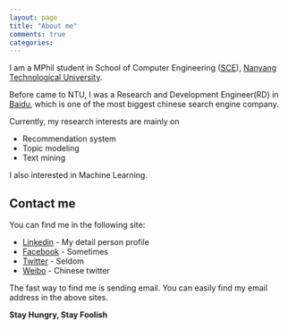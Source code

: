 ```yaml
---
layout: page
title: "About me"
comments: true
categories: 
---
```


I am a MPhil student in School of Computer Engineering ([SCE](http://sce.ntu.edu.sg/Pages/Home.aspx)), [Nanyang Technological University](http://www.ntu.edu.sg/).

Before came to NTU, I was a Research and Development Engineer(RD) in [Baidu](http://www.baidu.com), which is one of the most biggest chinese search engine company.

Currently, my research interests are mainly on

  - Recommendation system
  - Topic modeling
  - Text mining
    
I also interested in Machine Learning.


Contact  me
--------------
You can find me in the following site:

* [Linkedin] - My detail person profile
* [Facebook] - Sometimes
* [Twitter] - Seldom
* [Weibo] - Chinese twitter

The fast way to find me is sending email. You can easily find my email address in the above sites.


**Stay Hungry, Stay Foolish**


  [Linkedin]: http://www.linkedin.com/in/clonehulk
  [Twitter]: https://twitter.com/clone_hulk
  [Facebook]: https://www.facebook.com/clone.hu
  [Weibo]: http://www.weibo.com/clone
  
  

    